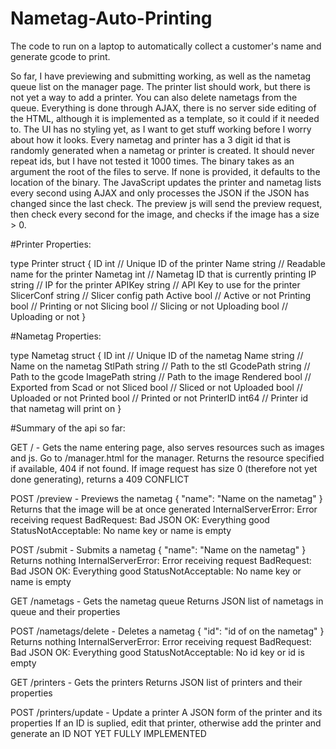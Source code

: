 # Nametag-Auto-Printing
The code to run on a laptop to automatically collect a customer's name and generate gcode to print.

So far, I have previewing and submitting working, as well as the nametag queue list on the manager page. The printer list should work, but there is not yet a way to add a printer. You can also delete nametags from the queue. Everything is done through AJAX, there is no server side editing of the HTML, although it is implemented as a template, so it could if it needed to. The UI has no styling yet, as I want to get stuff working before I worry about how it looks. Every nametag and printer has a 3 digit id that is randomly generated when a nametag or printer is created. It should never repeat ids, but I have not tested it 1000 times. The binary takes as an argument the root of the files to serve. If none is provided, it defaults to the location of the binary. The JavaScript updates the printer and nametag lists every second using AJAX and only processes the JSON if the JSON has changed since the last check. The preview js will send the preview request, then check every second for the image, and checks if the image has a size > 0.


#Printer Properties:

type Printer struct {
    ID         int    // Unique ID of the printer
    Name       string // Readable name for the printer
    Nametag    int    // Nametag ID that is currently printing
    IP         string // IP for the printer
    APIKey     string // API Key to use for the printer
    SlicerConf string // Slicer config path
    Active     bool   // Active or not
    Printing   bool   // Printing or not
    Slicing    bool   // Slicing or not
    Uploading  bool   // Uploading or not
}

#Nametag Properties:

type Nametag struct {
    ID        int    // Unique ID of the nametag
    Name      string // Name on the nametag
    StlPath   string // Path to the stl
    GcodePath string // Path to the gcode
    ImagePath string // Path to the image
    Rendered  bool   // Exported from Scad or not
    Sliced    bool   // Sliced or not
    Uploaded  bool   // Uploaded or not
    Printed   bool   // Printed or not
    PrinterID int64  // Printer id that nametag will print on
}

#Summary of the api so far:

GET / - Gets the name entering page, also serves resources such as images and js. Go to /manager.html for the manager.
    Returns the resource specified if available, 404 if not found. If image request has size 0 (therefore not yet done generating), returns a 409 CONFLICT

POST /preview - Previews the nametag
    {
        "name": "Name on the nametag"
    }
    Returns that the image will be at once generated
    InternalServerError: Error receiving request
    BadRequest: Bad JSON
    OK: Everything good
    StatusNotAcceptable: No name key or name is empty

POST /submit - Submits a nametag
    {
        "name": "Name on the nametag"
    }
    Returns nothing
    InternalServerError: Error receiving request
    BadRequest: Bad JSON
    OK: Everything good
    StatusNotAcceptable: No name key or name is empty

GET /nametags - Gets the nametag queue
    Returns JSON list of nametags in queue and their properties
  

POST /nametags/delete - Deletes a nametag
    {
        "id": "id of on the nametag"
    }
    Returns nothing
    InternalServerError: Error receiving request
    BadRequest: Bad JSON
    OK: Everything good
    StatusNotAcceptable: No id key or id is empty


GET /printers - Gets the printers
    Returns JSON list of printers and their properties

POST /printers/update - Update a printer
    A JSON form of the printer and its properties
    If an ID is suplied, edit that printer, otherwise add the printer and generate an ID
    NOT YET FULLY IMPLEMENTED
